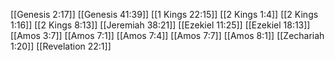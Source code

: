 [[Genesis 2:17]]
[[Genesis 41:39]]
[[1 Kings 22:15]]
[[2 Kings 1:4]]
[[2 Kings 1:16]]
[[2 Kings 8:13]]
[[Jeremiah 38:21]]
[[Ezekiel 11:25]]
[[Ezekiel 18:13]]
[[Amos 3:7]]
[[Amos 7:1]]
[[Amos 7:4]]
[[Amos 7:7]]
[[Amos 8:1]]
[[Zechariah 1:20]]
[[Revelation 22:1]]
